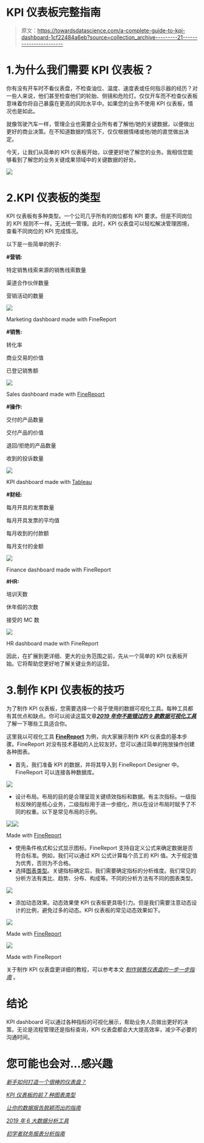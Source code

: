 # KPI 仪表板完整指南

> 原文：<https://towardsdatascience.com/a-complete-guide-to-kpi-dashboard-1cf22484a6eb?source=collection_archive---------21----------------------->

# 1.为什么我们需要 KPI 仪表板？

你有没有开车时不看仪表盘，不检查油位、温度、速度表或任何指示器的经历？对一些人来说，他们甚至检查他们的轮胎、侧镜和危险灯。仅仅开车而不检查仪表板意味着你将自己暴露在更高的风险水平中。如果您的业务不使用 KPI 仪表板，情况也是如此。

就像驾驶汽车一样，管理企业也需要企业所有者了解他/她的关键数据，以便做出更好的商业决策。在不知道数据的情况下，仅仅根据情绪或他/她的直觉做出决定。

今天，让我们从简单的 KPI 仪表板开始，以便更好地了解您的业务。我相信您能够看到了解您的业务关键成果领域中的关键数据的好处。

![](img/ea0781a4a0219f9db5bfd3580a00297c.png)

# 2.KPI 仪表板的类型

KPI 仪表板有多种类型。一个公司几乎所有的岗位都有 KPI 要求。但是不同岗位的 KPI 规则不一样，无法统一管理。此时，KPI 仪表盘可以轻松解决管理困境，查看不同岗位的 KPI 完成情况。

以下是一些简单的例子:

**#营销:**

特定销售线索来源的销售线索数量

渠道合作伙伴数量

营销活动的数量

![](img/b2cc29d19db580464ec9e485eafcf9fb.png)

Marketing dashboard made with FineReport

**#销售:**

转化率

商业交易的价值

已登记销售额

![](img/3d789c1213c09331e016fca2b8a5bdb1.png)

Sales dashboard made with [FineReport](https://www.finereport.com/en/?utm_source=medium&utm_medium=media&utm_campaign=blog&utm_term=A%20Complete%20Guide%20to%20KPI%20Dashboard)

**#操作:**

交付的产品数量

交付产品的价值

退回/拒绝的产品数量

收到的投诉数量

![](img/2b9edaf9912fa93897508aab19bb0101.png)

KPI dashboard made with [Tableau](https://www.tableau.com/)

**#财经:**

每月开具的发票数量

每月开具发票的平均值

每月收到的付款额

每月支付的金额

![](img/9339752622f827246d56da1afa597990.png)

Finance dashboard made with FineReport

**#HR:**

培训天数

休年假的次数

接受的 MC 数

![](img/3de8aff33f6d7de19ad2ea2139aaa088.png)

HR dashboard made with FineReport

因此，在扩展到更详细、更大的业务范围之前，先从一个简单的 KPI 仪表板开始。它将帮助您更好地了解关键业务的运营。

# 3.制作 KPI 仪表板的技巧

为了制作 KPI 仪表板，您需要选择一个易于使用的数据可视化工具。每种工具都有其优点和缺点。你可以阅读这篇文章[***2019 年你不能错过的 9 款数据可视化工具***](/9-data-visualization-tools-that-you-cannot-miss-in-2019-3ff23222a927) 了解一下哪些工具适合你。

这里我以可视化工具 [**FineReport**](https://www.finereport.com/en/?utm_source=medium&utm_medium=media&utm_campaign=blog&utm_term=A%20Complete%20Guide%20to%20KPI%20Dashboard) 为例，向大家展示制作 KPI 仪表盘的基本步骤。FineReport 对没有技术基础的人比较友好。您可以通过简单的拖放操作创建各种图表。

*   首先，我们准备 KPI 的数据，并将其导入到 FineReport Designer 中。FineReport 可以连接各种数据库。

![](img/0caa4d290c9ddc8a1c43d8a4f9427d28.png)

*   设计布局。布局的目的是合理呈现关键绩效指标和数据。有主次指标。一级指标反映的是核心业务，二级指标用于进一步细化，所以在设计布局时赋予了不同的权重。以下是常见布局的示例。

![](img/c11952748b0d69d76c56138b1ff755e7.png)![](img/bea6151d18643e7f453dfa680097e074.png)

Made with [FineReport](https://www.finereport.com/en/?utm_source=medium&utm_medium=media&utm_campaign=blog&utm_term=A%20Complete%20Guide%20to%20KPI%20Dashboard)

*   使用条件格式和公式显示图标。FineReport 支持自定义公式来确定数据是否符合标准。例如，我们可以通过 KPI 公式计算每个员工的 KPI 值。大于规定值为优秀，否则为不合格。
*   选择[图表类型](https://www.finereport.com/en/data-visualization/top-16-types-of-chart-in-data-visualization.html?utm_source=medium&utm_medium=media&utm_campaign=blog&utm_term=A%20Complete%20Guide%20to%20KPI%20Dashboard)。关键指标确定后，我们需要确定指标的分析维度。我们常见的分析方法有类比、趋势、分布、构成等。不同的分析方法有不同的图表类型。

![](img/83eb0472e5f599b1ccb194b15a4e8df0.png)

*   添加动态效果。动态效果使 KPI 仪表板更具吸引力。但是我们需要注意动态设计的比例，避免过多的动态。KPI 仪表板的常见动态效果如下。

![](img/32eed980b080231ae990ad1bd72d4155.png)

Made with [FineReport](https://www.finereport.com/en/?utm_source=medium&utm_medium=media&utm_campaign=blog&utm_term=A%20Complete%20Guide%20to%20KPI%20Dashboard)

![](img/d3fd87df05870e9ccfb934bf042b9acc.png)

Made with FineReport

关于制作 KPI 仪表盘更详细的教程，可以参考本文 [*制作销售仪表盘的一步一步指南*](/a-step-by-step-guide-to-making-sales-dashboards-34c999cfc28b) 。

# **结论**

KPI dashboard 可以通过各种指标的可视化展示，帮助业务人员做出更好的决策。无论是流程管理还是指标查询，KPI 仪表盘都会大大提高效率，减少不必要的沟通时间。

# 您可能也会对…感兴趣

[*新手如何打造一个很棒的仪表盘？*](/how-can-beginners-create-a-great-dashboard-cf48c0f68cd5)

[*KPI 仪表板的前 7 种图表类型*](/top-7-chart-types-for-kpi-dashboards-287fb84a8874)

[*让你的数据报告脱颖而出的指南*](/a-guide-to-making-your-data-reporting-stand-out-cccd3b99e293)

[*2019 年 6 大数据分析工具*](/top-6-data-analytics-tools-in-2019-4df815ebf82c)

[*初学者财务报表分析指南*](/guide-to-financial-statement-analysis-for-beginners-835d551b8e29)
